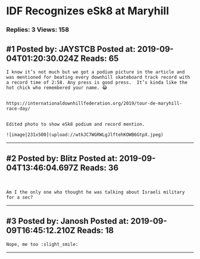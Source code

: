 # IDF Recognizes eSk8 at Maryhill

### Replies: 3 Views: 158

## \#1 Posted by: JAYSTCB Posted at: 2019-09-04T01:20:30.024Z Reads: 65

```
I know it’s not much but we got a podium picture in the article and was mentioned for beating every downhill skateboard track record with a record time of 2:58. Any press is good press.  It’s kinda like the hot chick who remembered your name. 😂


https://internationaldownhillfederation.org/2019/tour-de-maryhill-race-day/


Edited photo to show eSk8 podium and record mention. 

![image|231x500](upload://wtkJC7WGRWLgJlftehKOWB6GtpX.jpeg)
```

---
## \#2 Posted by: Blitz Posted at: 2019-09-04T13:46:04.697Z Reads: 36

```


Am I the only one who thought he was talking about Israeli military for a sec?
```

---
## \#3 Posted by: Janosh Posted at: 2019-09-09T16:45:12.210Z Reads: 18

```
Nope, me too :slight_smile:
```

---
